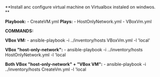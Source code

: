**Install anc configure virtual machine on Virtualbox instaled on windwos. **

**Playbook:**
    - CreateVM.yml
**Plays:**
    - HostOnlyNetwork.yml
    - VBoxVm.yml

**COMMANDS:**
  
**VBox VM:**
    - ansible-playbook -i ../inventory/hosts VBoxVm.yml -l 'local'
 
**VBox "host-only-network":**
    - ansible-playbook -i ../inventory/hosts HostOnlyNetwork.yml -l 'local
 
**Both VBox "host-only-network" + "VBox VM":**
    - ansible-playbook -i ../inventory/hosts CreateVm.yml -l 'local
